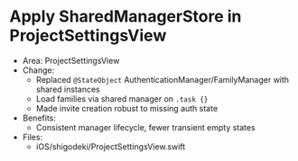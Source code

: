 # Apply SharedManagerStore in ProjectSettingsView

- Area: ProjectSettingsView
- Change:
  - Replaced `@StateObject` AuthenticationManager/FamilyManager with shared instances
  - Load families via shared manager on `.task {}`
  - Made invite creation robust to missing auth state
- Benefits:
  - Consistent manager lifecycle, fewer transient empty states
- Files:
  - iOS/shigodeki/ProjectSettingsView.swift
